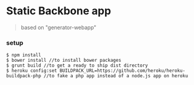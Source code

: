 Static Backbone app
===================

> based on "generator-webapp"

### setup
```
$ npm install
$ bower install //to install bower packages
$ grunt build //to get a ready to ship dist directory
$ heroku config:set BUILDPACK_URL=https://github.com/heroku/heroku-buildpack-php //to fake a php app instead of a node.js app on heroku
```

